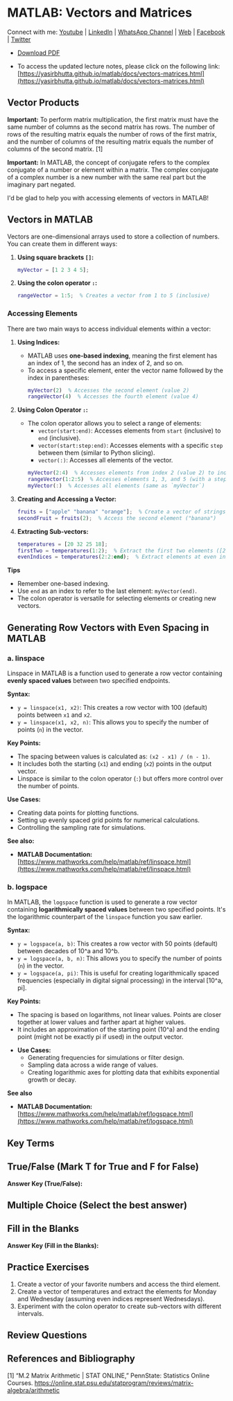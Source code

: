 # MATLAB: Vectors and Matrices

Connect with me: [Youtube](https://www.youtube.com/yasirbhutta) \| [LinkedIn](https://www.linkedin.com/in/yasirbhutta/) \| [WhatsApp Channel](https://whatsapp.com/channel/0029VaC3BC160eBZZSs3CW0c) \| [Web](https://yasirbhutta.github.io/) \| [Facebook](https://www.facebook.com/yasirbhutta786) \| [Twitter](https://twitter.com/yasirbhutta)

- [Download PDF](https://yasirbhutta.github.io/matlab/docs/vectors-matrices.pdf)

- To access the updated lecture notes, please click on the following link:
[https://yasirbhutta.github.io/matlab/docs/vectors-matrices.html](https://yasirbhutta.github.io/matlab/docs/vectors-matrices.html)

## Vector Products

**Important:** To perform matrix multiplication, the first matrix must have the same number of columns as the second matrix has rows. The number of rows of the resulting matrix equals the number of rows of the first matrix, and the number of columns of the resulting matrix equals the number of columns of the second matrix. [1]


**Important:** In MATLAB, the concept of conjugate refers to the complex conjugate of a number or element within a matrix. The complex conjugate of a complex number is a new number with the same real part but the imaginary part negated.

I'd be glad to help you with accessing elements of vectors in MATLAB!

## Vectors in MATLAB

Vectors are one-dimensional arrays used to store a collection of numbers. You can create them in different ways:

1. **Using square brackets `[]`:**
   ```matlab
   myVector = [1 2 3 4 5];
   ```

2. **Using the colon operator `:`:**
   ```matlab
   rangeVector = 1:5;  % Creates a vector from 1 to 5 (inclusive)
   ```

### Accessing Elements

There are two main ways to access individual elements within a vector:

1. **Using Indices:**

   - MATLAB uses **one-based indexing**, meaning the first element has an index of 1, the second has an index of 2, and so on.
   - To access a specific element, enter the vector name followed by the index in parentheses:
     ```matlab
     myVector(2)  % Accesses the second element (value 2)
     rangeVector(4)  % Accesses the fourth element (value 4)
     ```

2. **Using Colon Operator `:`:**

   - The colon operator allows you to select a range of elements:
     - `vector(start:end)`: Accesses elements from `start` (inclusive) to `end` (inclusive).
     - `vector(start:step:end)`: Accesses elements with a specific `step` between them (similar to Python slicing).
     - `vector(:)`: Accesses all elements of the vector.
     ```matlab
     myVector(2:4)  % Accesses elements from index 2 (value 2) to index 4 (value 4)
     rangeVector(1:2:5)  % Accesses elements 1, 3, and 5 (with a step of 2)
     myVector(:)  % Accesses all elements (same as `myVector`)
     ```

3. **Creating and Accessing a Vector:**
   ```matlab
   fruits = ["apple" "banana" "orange"];  % Create a vector of strings
   secondFruit = fruits(2);  % Access the second element ("banana")
   ```

4. **Extracting Sub-vectors:**
   ```matlab
   temperatures = [20 32 25 18];
   firstTwo = temperatures(1:2);  % Extract the first two elements ([20 32])
   evenIndices = temperatures(2:2:end);  % Extract elements at even indices ([32 18])
   ```

**Tips**

- Remember one-based indexing.
- Use `end` as an index to refer to the last element: `myVector(end)`.
- The colon operator is versatile for selecting elements or creating new vectors.

## Generating Row Vectors with Even Spacing in MATLAB

### **a. linspace**
Linspace in MATLAB is a function used to generate a row vector containing **evenly spaced values** between two specified endpoints. 

**Syntax:**
- `y = linspace(x1, x2)`: This creates a row vector with 100 (default) points between `x1` and `x2`.
- `y = linspace(x1, x2, n)`: This allows you to specify the number of points (`n`) in the vector.

**Key Points:**
- The spacing between values is calculated as: `(x2 - x1) / (n - 1)`.
- It includes both the starting (`x1`) and ending (`x2`) points in the output vector.
- Linspace is similar to the colon operator (`:`) but offers more control over the number of points.

**Use Cases:**
   - Creating data points for plotting functions.
   - Setting up evenly spaced grid points for numerical calculations.
   - Controlling the sampling rate for simulations.

**See also:**
- **MATLAB Documentation:** [https://www.mathworks.com/help/matlab/ref/linspace.html](https://www.mathworks.com/help/matlab/ref/linspace.html)


### **b. logspace**
In MATLAB, the `logspace` function is used to generate a row vector containing **logarithmically spaced values** between two specified points. It's the logarithmic counterpart of the `linspace` function you saw earlier.

**Syntax:**
- `y = logspace(a, b)`: This creates a row vector with 50 points (default) between decades of 10^a and 10^b.
- `y = logspace(a, b, n)`: This allows you to specify the number of points (`n`) in the vector.
- `y = logspace(a, pi)`: This is useful for creating logarithmically spaced frequencies (especially in digital signal processing) in the interval [10^a, pi].

**Key Points:**
  - The spacing is based on logarithms, not linear values. Points are closer together at lower values and farther apart at higher values.
  - It includes an approximation of the starting point (10^a) and the ending point (might not be exactly pi if used) in the output vector.
 
* **Use Cases:**
   - Generating frequencies for simulations or filter design.
   - Sampling data across a wide range of values.
   - Creating logarithmic axes for plotting data that exhibits exponential growth or decay.

**See also**

- **MATLAB Documentation:** [https://www.mathworks.com/help/matlab/ref/logspace.html](https://www.mathworks.com/help/matlab/ref/logspace.html)

## Key Terms

## True/False (Mark T for True and F for False)

**Answer Key (True/False):**

## Multiple Choice (Select the best answer)

## Fill in the Blanks

**Answer Key (Fill in the Blanks):**

## Practice Exercises

1. Create a vector of your favorite numbers and access the third element.
2. Create a vector of temperatures and extract the elements for Monday and Wednesday (assuming even indices represent Wednesdays).
3. Experiment with the colon operator to create sub-vectors with different intervals.

## Review Questions

## References and Bibliography

[1] “M.2 Matrix Arithmetic | STAT ONLINE,” PennState: Statistics Online Courses. https://online.stat.psu.edu/statprogram/reviews/matrix-algebra/arithmetic
‌
